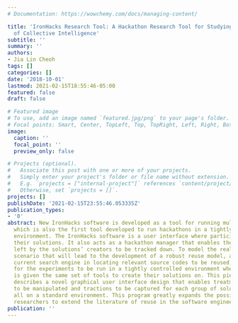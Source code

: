 ```yaml
---
# Documentation: https://wowchemy.com/docs/managing-content/

title: 'IronHacks Research Tool: A Hackathon Research Tool for Studying the Power
  of Collective Intelligence'
subtitle: ''
summary: ''
authors:
- Jia Lin Cheoh
tags: []
categories: []
date: '2018-10-01'
lastmod: 2021-02-15T18:55:46-05:00
featured: false
draft: false

# Featured image
# To use, add an image named `featured.jpg/png` to your page's folder.
# Focal points: Smart, Center, TopLeft, Top, TopRight, Left, Right, BottomLeft, Bottom, BottomRight.
image:
  caption: ''
  focal_point: ''
  preview_only: false

# Projects (optional).
#   Associate this post with one or more of your projects.
#   Simply enter your project's folder or file name without extension.
#   E.g. `projects = ["internal-project"]` references `content/project/deep-learning/index.md`.
#   Otherwise, set `projects = []`.
projects: []
publishDate: '2021-02-15T23:55:46.053335Z'
publication_types:
- '0'
abstract: New IronHacks software is developed as a tool for running multiphase hackathons,
  which is also the first tool developed to run hackathons in a tightly controlled
  environment. The IronHacks software is a user interface where participants create
  their solutions. It also acts as a hackathon manager that enables the footprints
  left by the solutions’ creators to be tracked down. To model the real-world reuse
  scenario that will lead to the development of a robust reuse model, advancing the
  current search engine in locating relevant source codes to be reused, it is essential
  for the experiments to be run in a tightly controlled environment where each participant
  is given the same set of tools to create their solutions on. This piece of work
  describes a novel graphical user interface design that enables treatment conditions
  to be manipulated and tractions to be captured for each group of solutions’ creators
  all on a standard environment. This program greatly expands the possibilities for
  researchers to extend the literature of reuse in the software engineering domain.
publication: ''
---
```

